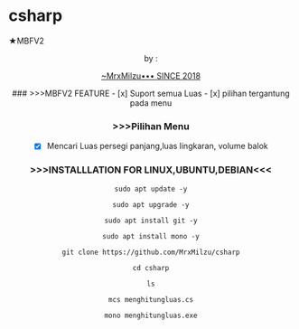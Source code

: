 # csharp
<h align="center">
  ★MBFV2
</h1>
</div>
<p align="center">
  by : 

<a href="https://www.facebook.com/100071637038126">~MrxMilzu•••
SINCE 2018</a>


</p>
<p align="center">
​
### >>>MBFV2 FEATURE 
- [x] Suport semua Luas
- [x] pilihan tergantung pada menu

### >>>Pilihan Menu
- [x] Mencari Luas persegi panjang,luas lingkaran, volume balok

### >>>INSTALLLATION FOR LINUX,UBUNTU,DEBIAN<<<
```
sudo apt update -y
```
```
sudo apt upgrade -y
```
```
sudo apt install git -y
```
```
sudo apt install mono -y
```
```
git clone https://github.com/MrxMilzu/csharp
```
```
cd csharp
```
```
ls
```
```
mcs menghitungluas.cs
```
```
mono menghitungluas.exe
```

#
